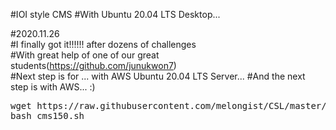 #IOI style CMS
#With Ubuntu 20.04 LTS Desktop...   

#2020.11.26   
#I finally got it!!!!!! after dozens of challenges  
#With great help of one of our great students(https://github.com/junukwon7)   
#Next step is for ... with AWS Ubuntu 20.04 LTS Server...
#And the next step is with AWS... :)   


<pre>
wget https://raw.githubusercontent.com/melongist/CSL/master/CMS/cms150.sh   
bash cms150.sh
</pre>


